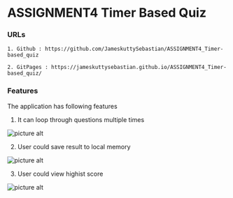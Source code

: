 # ASSIGNMENT4 Timer Based Quiz

### URLs

    1. Github : https://github.com/JameskuttySebastian/ASSIGNMENT4_Timer-based_quiz

    2. GitPages : https://jameskuttysebastian.github.io/ASSIGNMENT4_Timer-based_quiz/

###  Features

The application has following features

1. It can loop through questions multiple times

![picture alt](assets/Assets/Question.PNG "Question Page")

2. User could save result to local memory

![picture alt](assets/Assets/SaveScore.PNG "Save score")

3. User could view highist score

![picture alt](assets/Assets/HighestScore.PNG "View highest score")